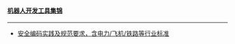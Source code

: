 #### [机器人开发工具集锦](https://github.com/protontypes/awesome-robotic-tooling)
----
* [安全编码实践及规范要求，含电力/飞机/铁路等行业标准](https://awesome-safety-critical.readthedocs.io/en/latest/)
